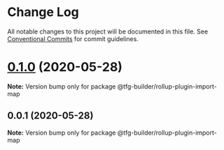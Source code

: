 # Change Log

All notable changes to this project will be documented in this file.
See [Conventional Commits](https://conventionalcommits.org) for commit guidelines.

# [0.1.0](https://github.com/isidrok/tfg/compare/v0.0.1...v0.1.0) (2020-05-28)

**Note:** Version bump only for package @tfg-builder/rollup-plugin-import-map





## 0.0.1 (2020-05-28)

**Note:** Version bump only for package @tfg-builder/rollup-plugin-import-map
